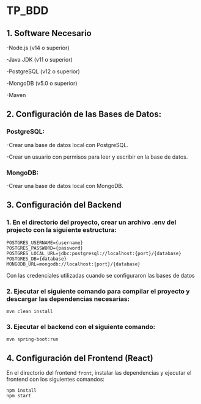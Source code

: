 # TP_BDD

## 1. Software Necesario
-Node.js (v14 o superior)

-Java JDK (v11 o superior)

-PostgreSQL (v12 o superior)

-MongoDB (v5.0 o superior)

-Maven

## 2. Configuración de las Bases de Datos:

### PostgreSQL:
-Crear una base de datos local con PostgreSQL.

-Crear un usuario con permisos para leer y escribir en la base de datos.

### MongoDB:

-Crear una base de datos local con MongoDB.

## 3. Configuración del Backend
### 1. En el directorio del proyecto, crear un archivo .env del projecto con la siguiente estructura:

```dotenv
POSTGRES_USERNAME={username}
POSTGRES_PASSWORD={password}
POSTGRES_LOCAL_URL=jdbc:postgresql://localhost:{port}/{database}
POSTGRES_DB={database}
MONGODB_URL=mongodb://localhost:{port}/{database}
```
Con las credenciales utilizadas cuando se configuraron las bases de datos


### 2. Ejecutar el siguiente comando para compilar el proyecto y descargar las dependencias necesarias: 
```mvn clean install```

### 3. Ejecutar el backend con el siguiente comando:
```mvn spring-boot:run```

## 4. Configuración del Frontend (React)
En el directorio del frontend ```front```, instalar las dependencias y ejecutar el frontend con los siguientes comandos:
```
npm install
npm start
```
